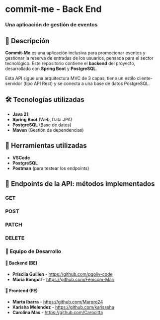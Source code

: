 ﻿# commit-me - Back End
### Una aplicación de gestión de eventos

## 📖 Descripción
**Commit-Me** es una aplicación inclusiva para promocionar eventos y gestionar la reserva de entradas de los usuarios, pensada para el sector tecnológico.
Este repositorio contiene el **backend** del proyecto, desarrollado con **Spring Boot** y **PostgreSQL**.  

Esta API sigue una arquitectura MVC de 3 capas, tiene un estilo cliente-servidor (tipo API Rest) y se conecta a una base de datos PostgreSQL.

## 🛠️ Tecnologías utilizadas  
- **Java 21**  
- **Spring Boot** (Web, Data JPA)  
- **PostgreSQL** (Base de datos)  
- **Maven** (Gestión de dependencias)  

## 📌 Herramientas utilizadas
- **VSCode**  
- **PostgreSQL**
- **Postman** (para testear los endpoints)

## 📡 Endpoints de la API: métodos implementados
### GET
### POST
### PATCH
### DELETE

### 👥 **Equipo de Desarrollo**  
#### 📂 Backend (BE)  
- **Priscila Guillen** - https://github.com/pgoliv-code
- **Maria Bongoll** - https://github.com/Femcom-Mari

#### 🎨 Frontend (FE)  
- **Marta Ibarra** - https://github.com/Marpro24
- **Karisha Melendez** - https://github.com/karisssha
- **Carolina Mas** - https://github.com/Carocitta
